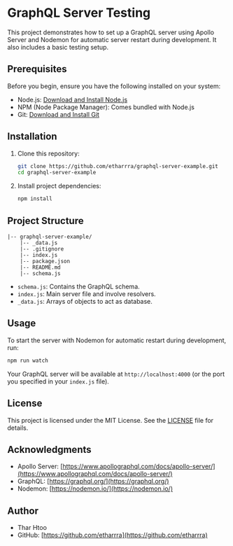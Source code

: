 # GraphQL Server Testing

This project demonstrates how to set up a GraphQL server using Apollo Server and Nodemon for automatic server restart during development. It also includes a basic testing setup.

## Prerequisites

Before you begin, ensure you have the following installed on your system:

-   Node.js: [Download and Install Node.js](https://nodejs.org/)
-   NPM (Node Package Manager): Comes bundled with Node.js
-   Git: [Download and Install Git](https://git-scm.com/)

## Installation

1. Clone this repository:

    ```bash
    git clone https://github.com/etharrra/graphql-server-example.git
    cd graphql-server-example
    ```

2. Install project dependencies:

    ```bash
    npm install
    ```

## Project Structure

```
|-- graphql-server-example/
    |-- _data.js
    |-- .gitignore
    |-- index.js
    |-- package.json
    |-- README.md
    |-- schema.js
```

-   `schema.js`: Contains the GraphQL schema.
-   `index.js`: Main server file and involve resolvers.
-   `_data.js`: Arrays of objects to act as database.

## Usage

To start the server with Nodemon for automatic restart during development, run:

```bash
npm run watch
```

Your GraphQL server will be available at `http://localhost:4000` (or the port you specified in your `index.js` file).

## License

This project is licensed under the MIT License. See the [LICENSE](LICENSE) file for details.

## Acknowledgments

-   Apollo Server: [https://www.apollographql.com/docs/apollo-server/](https://www.apollographql.com/docs/apollo-server/)
-   GraphQL: [https://graphql.org/](https://graphql.org/)
-   Nodemon: [https://nodemon.io/](https://nodemon.io/)

## Author

-   Thar Htoo
-   GitHub: [https://github.com/etharrra](https://github.com/etharrra)
